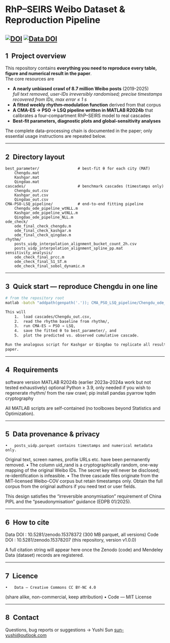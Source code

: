 # RhP–SEIRS Weibo Dataset & Reproduction Pipeline  
[![DOI](https://zenodo.org/badge/DOI/10.5281/zenodo.15378207.svg)](https://doi.org/10.5281/zenodo.15378207)
[![Data DOI](https://zenodo.org/badge/DOI/10.5281/zenodo.15378372.svg)](https://doi.org/10.5281/zenodo.15378372)
---

## 1 Project overview
This repository contains **everything you need to reproduce every table, figure and
numerical result in the paper**.  
The core resources are

* **A nearly unbiased crawl of 8.7 million Weibo posts** (2019-2025)  
  *full text removed, user-IDs irreversibly randomised; precise timestamps recovered from
IDs, max error ≤ 1 s*  
* **A fitted weekly rhythm–modulation function** derived from that corpus  
* **A CMA-ES → PSO → LSQ pipeline written in MATLAB R2024b** that calibrates a four-compartment
RhP–SEIRS model to real cascades  
* **Best-fit parameters, diagnostic plots and global-sensitivity analyses**

The complete data–processing chain is documented in the paper; only essential usage
instructions are repeated below.

---

## 2 Directory layout

```text
best_parameter/                 # best-fit θ for each city (MAT)
    Chengdu.mat
    Kashgar.mat
    Qingdao.mat
cascades/                       # benchmark cascades (timestamps only)
    Chengdu_out.csv
    Kashgar_out.csv
    Qingdao_out.csv
CMA-PSO-LSQ_pipeline/           # end-to-end fitting pipeline
    Chengdu_ode_pipeline_wtNLL.m
    Kashgar_ode_pipeline_wtNLL.m
    Qingdao_ode_pipeline_NLL.m
ode_check/
    ode_final_check_chengdu.m
    ode_final_check_kashgar.m
    ode_final_check_qingdao.m
rhythm/
    posts_uidp_interpolation_alignment_bucket_count_2h.csv
    posts_uidp_interpolation_alignment_spline_pp.mat
sensitivity_analysis/
    ode_check_final_prcc.m
    ode_check_final_S1_ST.m
    ode_check_final_sobol_dynamic.m
```

---

## 3 Quick start — reproduce Chengdu in one line

```bash
# from the repository root
matlab -batch "addpath(genpath('.')); CMA_PSO_LSQ_pipeline/Chengdu_ode_pipeline_wtNLL"

This will
	1.	load cascades/Chengdu_out.csv,
	2.	read the rhythm baseline from rhythm/,
	3.	run CMA-ES → PSO → LSQ,
	4.	save the fitted θ to best_parameter/, and
	5.	plot the predicted vs. observed cumulative cascade.

Run the analogous script for Kashgar or Qingdao to replicate all results in the
paper.
```

---

## 4 Requirements

software	version
MATLAB	R2024b (earlier 2023a-2024a work but not tested exhaustively)
optional Python	≥ 3.9, only needed if you wish to regenerate rhythm/ from the raw crawl; pip install pandas pyarrow tqdm cryptography

All MATLAB scripts are self-contained (no toolboxes beyond Statistics and
Optimization).

---

## 5 Data provenance & privacy
	•	posts_uidp.parquet contains timestamps and numerical metadata only.
Original text, screen names, profile URLs etc. have been permanently removed.
	•	The column uid_rand is a cryptographically random, one-way mapping of the original
Weibo IDs.
The secret key will never be disclosed; re-identification is infeasible.
	•	The three cascade files originate from the MIT-licensed Weibo-COV corpus but retain
timestamps only.
Obtain the full corpus from the original authors if you need text or user fields.

This design satisfies the “irreversible anonymisation” requirement of China PIPL and the
“pseudonymisation” guidance (EDPB 01/2025).

---

## 6 How to cite

Data DOI  : 10.5281/zenodo.15378372   (300 MB parquet, all versions)
Code DOI  : 10.5281/zenodo.15378207   (this repository, version v1.0.0)

A full citation string will appear here once the Zenodo (code) and Mendeley Data
(dataset) records are registered.

---

## 7 Licence
	•	Data — Creative Commons CC BY-NC 4.0
(share alike, non-commercial, keep attribution)
	•	Code — MIT License

---

## 8 Contact

Questions, bug reports or suggestions → Yushi Sun
sun-yushi@outlook.com


